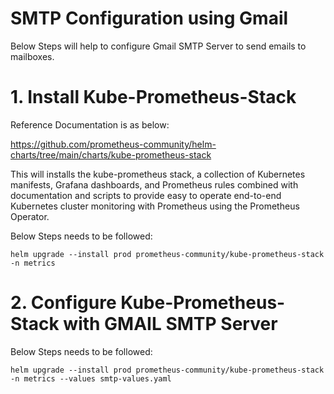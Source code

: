 # SMTP Configuration using Gmail
Below Steps will help to configure Gmail SMTP Server to send emails to mailboxes. 


# 1. Install Kube-Prometheus-Stack  
Reference Documentation is as below:  

https://github.com/prometheus-community/helm-charts/tree/main/charts/kube-prometheus-stack

This will installs the kube-prometheus stack, a collection of Kubernetes manifests, Grafana dashboards, and Prometheus rules combined with documentation and scripts to provide easy to operate end-to-end Kubernetes cluster monitoring with Prometheus using the Prometheus Operator.

Below Steps needs to be followed: 

    helm upgrade --install prod prometheus-community/kube-prometheus-stack -n metrics 

# 2. Configure Kube-Prometheus-Stack  with GMAIL SMTP Server

Below Steps needs to be followed: 

    helm upgrade --install prod prometheus-community/kube-prometheus-stack -n metrics --values smtp-values.yaml



